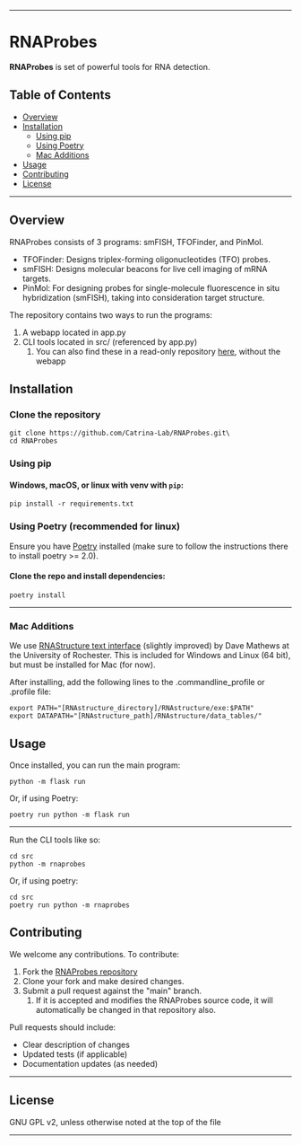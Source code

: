 
---

# RNAProbes

**RNAProbes** is set of powerful tools for RNA detection.

## Table of Contents

- [Overview](#overview)
- [Installation](#installation)  
  - [Using pip](#using-pip)  
  - [Using Poetry](#Using-Poetry-recommended-for-linux)
  - [Mac Additions](#Mac-Additions)
- [Usage](#usage)
- [Contributing](#contributing)
- [License](#license)

---

## Overview
RNAProbes consists of 3 programs: smFISH, TFOFinder, and PinMol.
 - TFOFinder: Designs triplex-forming oligonucleotides (TFO) probes.
 - smFISH: Designs molecular beacons for live cell imaging of mRNA targets.
 - PinMol: For designing probes for single-molecule fluorescence in situ hybridization (smFISH), taking into consideration target structure.

The repository contains two ways to run the programs:
1. A webapp located in app.py
2. CLI tools located in src/ (referenced by app.py)
   1. You can also find these in a read-only repository [here](https://github.com/Catrina-Lab/RNAProbesSource), without the webapp

## Installation

### Clone the repository
```commandline
git clone https://github.com/Catrina-Lab/RNAProbes.git\
cd RNAProbes
```

### Using pip

#### Windows, macOS, or linux with venv with `pip`:
```commandline
pip install -r requirements.txt
````

### Using Poetry (recommended for linux)

Ensure you have [Poetry](https://python-poetry.org/docs/#installation) installed (make sure to follow the instructions there to install poetry >= 2.0).

#### Clone the repo and install dependencies:

```commandline
poetry install
```

---

### Mac Additions
We use [RNAStructure text interface](http://rna.urmc.rochester.edu/RNAstructure.html) (slightly improved) by Dave Mathews at the University of Rochester.
This is included for Windows and Linux (64 bit), but must be installed for Mac (for now).

After installing, add the following lines to the .commandline_profile or .profile file:

```commandline
export PATH="[RNAstructure_directory]/RNAstructure/exe:$PATH"
export DATAPATH="[RNAstructure_path]/RNAstructure/data_tables/"
```

## Usage

Once installed, you can run the main program:

```commandline
python -m flask run
```

Or, if using Poetry:

```commandline
poetry run python -m flask run
```

---
Run the CLI tools like so:

```commandline
cd src
python -m rnaprobes
```
Or, if using poetry:
```commandline
cd src
poetry run python -m rnaprobes
```

## Contributing

We welcome any contributions. To contribute:
1. Fork the [RNAProbes repository](https://github.com/Catrina-Lab/RNAProbes)
2. Clone your fork and make desired changes.
3. Submit a pull request against the "main" branch. 
   1. If it is accepted and modifies the RNAProbes source code, it will automatically be changed in that repository also.

Pull requests should include:

* Clear description of changes
* Updated tests (if applicable)
* Documentation updates (as needed)
---

## License

GNU GPL v2, unless otherwise noted at the top of the file

---
